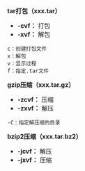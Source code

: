 **tar打包（xxx.tar）**
- **-cvf：** 打包
- **-xvf：** 解包
```
c：创建打包文件
x：解包
v：显示过程
f：指定.tar文件
```

**gzip压缩（xxx.tar.gz）**
- **-zcvf：** 压缩
- **-zxvf：** 解压
```
-C：指定解压缩的目录
```

**bzip2压缩（xxx.tar.bz2）**
- **-jcvf：** 解压
- **-jxvf：** 压缩